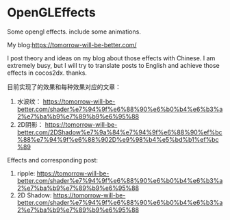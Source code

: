 # OpenGLEffects
Some opengl effects. include some animations.

My blog:https://tomorrow-will-be-better.com/

I post theory and ideas on my blog about those effects with Chinese. I am extremely busy, but I will try to translate posts to English and achieve those effects in cocos2dx. thanks.

目前实现了的效果和每种效果对应的文章： 
1. 水波纹：
https://tomorrow-will-be-better.com/shader%e7%94%9f%e6%88%90%e6%b0%b4%e6%b3%a2%e7%ba%b9%e7%89%b9%e6%95%88
2. 2D阴影：
https://tomorrow-will-be-better.com/2DShadow%e7%9a%84%e7%94%9f%e6%88%90%ef%bc%88%e7%94%9f%e6%88%902D%e9%98%b4%e5%bd%b1%ef%bc%89

Effects and corresponding post:
1. ripple:
https://tomorrow-will-be-better.com/shader%e7%94%9f%e6%88%90%e6%b0%b4%e6%b3%a2%e7%ba%b9%e7%89%b9%e6%95%88
2. 2D Shadow:
https://tomorrow-will-be-better.com/shader%e7%94%9f%e6%88%90%e6%b0%b4%e6%b3%a2%e7%ba%b9%e7%89%b9%e6%95%88
